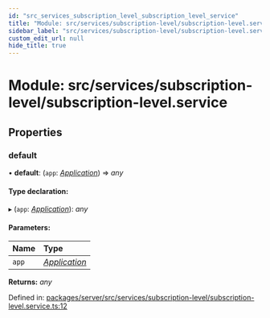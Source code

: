 ```yaml
---
id: "src_services_subscription_level_subscription_level_service"
title: "Module: src/services/subscription-level/subscription-level.service"
sidebar_label: "src/services/subscription-level/subscription-level.service"
custom_edit_url: null
hide_title: true
---
```


# Module: src/services/subscription-level/subscription-level.service

## Properties

### default

• **default**: (`app`: [*Application*](src_declarations.md#application)) => *any*

#### Type declaration:

▸ (`app`: [*Application*](src_declarations.md#application)): *any*

#### Parameters:

Name | Type |
:------ | :------ |
`app` | [*Application*](src_declarations.md#application) |

**Returns:** *any*

Defined in: [packages/server/src/services/subscription-level/subscription-level.service.ts:12](https://github.com/xr3ngine/xr3ngine/blob/7650c2bea/packages/server/src/services/subscription-level/subscription-level.service.ts#L12)
